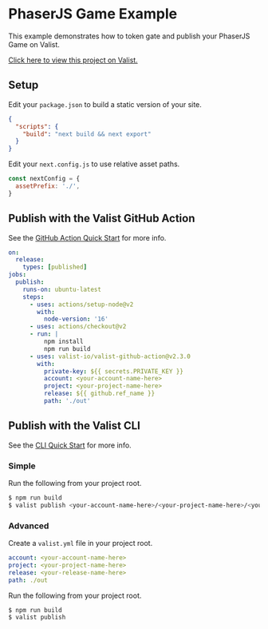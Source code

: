 # PhaserJS Game Example

This example demonstrates how to token gate and publish your PhaserJS Game on Valist.

[Click here to view this project on Valist.](https://app.valist.io/webgame/game)

## Setup

Edit your `package.json` to build a static version of your site.

```json
{
  "scripts": {
    "build": "next build && next export"
  }
}
```

Edit your `next.config.js` to use relative asset paths.

```javascript
const nextConfig = {
  assetPrefix: './',
}
```

## Publish with the Valist GitHub Action

See the [GitHub Action Quick Start](https://docs.valist.io/github-action/github-action-quick-start) for more info.

```yaml
on:
  release:
    types: [published]
jobs:
  publish:
    runs-on: ubuntu-latest
    steps:
      - uses: actions/setup-node@v2
        with:
          node-version: '16'
      - uses: actions/checkout@v2
      - run: |
          npm install
          npm run build
      - uses: valist-io/valist-github-action@v2.3.0
        with:
          private-key: ${{ secrets.PRIVATE_KEY }}
          account: <your-account-name-here>
          project: <your-project-name-here>
          release: ${{ github.ref_name }}
          path: './out'
```

## Publish with the Valist CLI

See the [CLI Quick Start](https://docs.valist.io/cli/cli-quick-start) for more info.

### Simple

Run the following from your project root.

```bash
$ npm run build
$ valist publish <your-account-name-here>/<your-project-name-here>/<your-release-name-here> ./out
```

### Advanced

Create a `valist.yml` file in your project root.

```yaml
account: <your-account-name-here>
project: <your-project-name-here>
release: <your-release-name-here>
path: ./out
```

Run the following from your project root.

```bash
$ npm run build
$ valist publish
```
